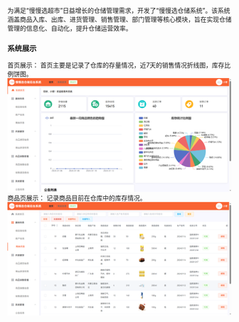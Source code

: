为满足“慢慢选超市”日益增长的仓储管理需求，开发了“慢慢选仓储系统”。该系统涵盖商品入库、出库、进货管理、销售管理、部门管理等核心模块，旨在实现仓储管理的信息化、自动化，提升仓储运营效率。

### 系统展示
首页展示：
首页主要是记录了仓库的存量情况，近7天的销售情况折线图，库存比例饼图。
![首页展示](https://github.com/QianJiejing/PSI_Manager/blob/master/vue/public/%E9%A6%96%E9%A1%B5%E5%B1%95%E7%A4%BA.png)
商品页展示：
记录商品目前在仓库中的库存情况。
![商品展示](https://github.com/QianJiejing/PSI_Manager/blob/master/vue/public/%E5%95%86%E5%93%81%E9%A1%B5%E5%B1%95%E7%A4%BA.png)
